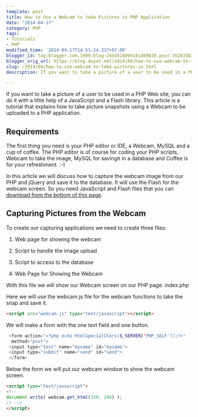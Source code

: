 ```yaml
---
template: post
title: How to Use a Webcam to take Pictures in PHP Application
date: "2014-04-17"
category: PHP
tags:
- Tutorials
- PHP
modified_time: '2014-04-17T14:51:24.337+07:00'
blogger_id: tag:blogger.com,1999:blog-3454518094181460838.post-3526338306857782965
blogger_orig_url: https://blog.duyet.net/2014/04/how-to-use-webcam-to-take-pictures-in.html
slug: /2014/04/how-to-use-webcam-to-take-pictures-in.html
description: If you want to take a picture of a user to be used in a PHP Web site, you can do it with a little help of a JavaScript and a Flash library. This article is a tutorial that explains how to take picture snapshots using a Webcam to be uploaded to a PHP application.

---
```


If you want to take a picture of a user to be used in a PHP Web site, you can do it with a little help of a JavaScript and a Flash library. This article is a tutorial that explains how to take picture snapshots using a Webcam to be uploaded to a PHP application.

## Requirements ##

The first thing you need is your PHP editor or IDE, a Webcam, MySQL and a cup of coffee. The PHP editor is of course for coding your PHP scripts, Webcam to take the image, MySQL for savingit in a database and Coffee is for your refreshment. :-)

In this article we will discuss how to capture the webcam image from our PHP and jQuery and save it to the database. It will use the Flash for the webcam screen. So you need JavaScript and Flash files that you can [download from the bottom of this page](https://www.vivekmoyal.in/webcam-in-php-how-to-use-webcam-in-php/).

## Capturing Pictures from the Webcam ##
To create our capturing applications we need to create three files:
1. Web page for showing the webcam
2. Script to handle the image upload
3. Script to access to the database

1. Web Page for Showing the Webcam

With this file we will show our Webcam screen on our PHP page.
index.php

Here we will use the webcam.js file for the webcam functions to take the snap and save it.

```html
<script src="webcam.js" type="text/javascript"></script>
```

We will make a form with the one text field and one button.

```php
 <form action="<?php echo HtmlSpecialChars($_SERVER['PHP_SELF']);?>"
  method="post">
 <input type="text" name="myname" id="myname">
 <input type="submit" name="send" id="send">
 </form>

```

Below the form we will put our webcam window to show the webcam screen.   

```html
<script type="text/javascript">
<!-- 
document.write( webcam.get_html(320, 240) ); 
// -->
</script>

```
